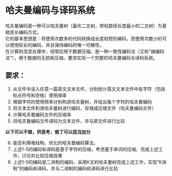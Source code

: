 # 哈夫曼编码与译码系统
哈夫曼编码是一种可以哈夫曼树（最优二叉树，带权路径长度最小的二叉树）为基础变长编码方式。  
它的基本思想是：将使用次数多的代码转换成长度较短的编码，而使用次数少的可以使用较长的编码，并且保持编码的唯一可解性。  
在计算机信息处理中，经常应用于数据压缩。是一种一致性编码法（又称"熵编码法"），用于数据的无损耗压缩。要求实现一个完整的哈夫曼编码与译码系统。
## 要求：
1. 从文件中读入任意一篇英文文本文件，分别统计英文文本文件中各字符（包括标点符号和空格）使用频率
2. 根据字符的使用频率分别构造哈夫曼树，并给出每个字符的哈夫曼编码
3. 将文本文件利用哈夫曼树进行编码，存储成压缩文件（哈夫曼编码文件）
4. 计算哈夫曼编码文件的压缩率
5. 将哈夫曼编码文件译码为文本文件，并与原文件进行比较

**以下可以不做，供思考，做了可以适当加分**

6. 能否利用堆结构，优化的哈夫曼编码算法。
7. 上述1-5的编码和译码是基于字符的压缩，考虑基于单词的压缩，完成上述工作，讨论并比较压缩效果
8. 上述1-5的编码是二进制的编码，采用K叉的哈夫曼树完成上述工作，实现“K进制”的编码和译码，并与二进制的编码和译码进行比较